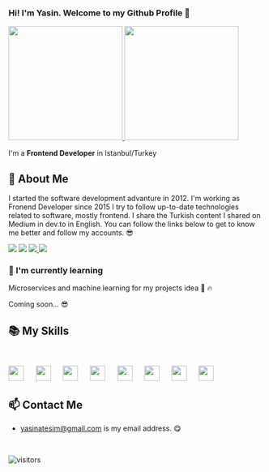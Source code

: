 ### Hi! I'm Yasin. Welcome to my Github Profile 👋


<a href="https://github.com/yasinatesim">
  <img height="225" src="https://github-readme-stats.vercel.app/api?username=yasinatesim&show_icons=true&theme=dark&include_all_commits=true&count_private=true"/>
  <img height="225" src="https://github-readme-stats.vercel.app/api/top-langs/?username=yasinatesim&theme=dark"/>
</a>



I'm a **Frontend Developer** in Istanbul/Turkey


## 📖 About Me

I started the software development advanture in 2012.  I'm working as Fronend Developer since 2015 I try to follow up-to-date technologies related to software, mostly frontend. I share the Turkish content I shared on Medium in dev.to in English. You can follow the links below to get to know me better and follow my accounts. 😎

<p>
<a href="https://www.linkedin.com/in/yasinatesim"><img src="https://img.shields.io/badge/Linkedin-%23303036?logo=linkedin&color=%23303036&style=flat-square"></a>
<a href="https://www.instagram.com/codewith_yasinatesim"><img src="https://img.shields.io/badge/Instagram-%23303036?logo=instagram&color=%23303036&style=flat-square"></a>
<a href="https://medium.com/@yasinatesim">
<img src="https://img.shields.io/badge/Medium-%23303036?logo=medium&color=%23303036&style=flat-square">
</a>
<a href="https://dev.to/@yasinatesim">
<img src="https://img.shields.io/badge/dev.to-%23303036?logo=dev.to&color=%23303036&style=flat-square">
</a>
</p>

### 🌱  I'm currently learning 

Microservices and machine learning for my projects idea 💪 🔥

Coming soon... 😎

## 📚 My Skills

<br>

<p>
<img height="30" src="https://yasinates.com/tech/react.svg">&nbsp;&nbsp;&nbsp;&nbsp;&nbsp;
<img height="30" src="https://yasinates.com/tech/next.svg">&nbsp;&nbsp;&nbsp;&nbsp;&nbsp;
<img height="30" src="https://yasinates.com/tech/typescript.svg">&nbsp;&nbsp;&nbsp;&nbsp;&nbsp;
<img height="30" src="https://yasinates.com/tech/graphql.png">&nbsp;&nbsp;&nbsp;&nbsp;&nbsp;
<img height="30" src="https://yasinates.com/tech/apollo.svg">&nbsp;&nbsp;&nbsp;&nbsp;&nbsp;
<img height="30" src="https://yasinates.com/tech/vue.svg">&nbsp;&nbsp;&nbsp;&nbsp;&nbsp;
<img height="30" src="https://yasinates.com/tech/nuxt.svg">&nbsp;&nbsp;&nbsp;&nbsp;&nbsp;
<img height="30" src="https://yasinates.com/tech/sass.svg">
</p>

## 📫 Contact Me
-  yasinatesim@gmail.com is my email address. 😋


<br>

![visitors](https://img.shields.io/badge/dynamic/json?color=informational&label=visitor%20count&query=value&url=https://api.countapi.xyz/hit/yasinatesim.yasinatesim/readme)
